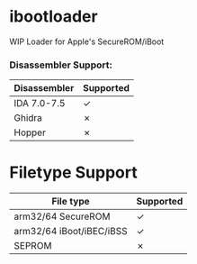 # ibootloader

WIP Loader for Apple's SecureROM/iBoot

### Disassembler Support:

| Disassembler | Supported |
|--------------|-----------|
| IDA 7.0-7.5  | ✓         |
| Ghidra       | ✗         |
| Hopper       | ✗         |

# Filetype Support 

| File type                | Supported |
|--------------------------|-----------|
| arm32/64 SecureROM       | ✓         |
| arm32/64 iBoot/iBEC/iBSS | ✓         |
| SEPROM                   | ✗        |
